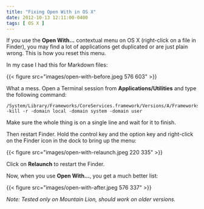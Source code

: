 ```yaml
---
title: "Fixing Open With in OS X"
date: 2012-10-13 12:11:00-0400
tags: [ OS X ]
---
```


If you use the **Open With...** contextual menu on OS X (right-click on a file in Finder), you may find a lot of applications get duplicated or are just plain wrong. This is how you reset this menu.

In my case I had this for Markdown files:

{{< figure src="images/open-with-before.jpeg 576 603" >}}

What a mess. Open a Terminal session from **Applications/Utilities** and type the following command:

```
/System/Library/Frameworks/CoreServices.framework/Versions/A/Frameworks/LaunchServices.framework/Versions/A/Support/lsregister -kill -r -domain local -domain system -domain user
```

Make sure the whole thing is on a single line and wait for it to finish.

Then restart Finder. Hold the control key and the option key and right-click on the Finder icon in the dock to bring up the menu:

{{< figure src="images/open-with-relaunch.jpeg 220 335" >}}

Click on **Relaunch** to restart the Finder.

Now, when you use **Open With...**, you get a much better list:

{{< figure src="images/open-with-after.jpeg 576 337" >}}

*Note: Tested only on Mountain Lion, should work on older versions.*
